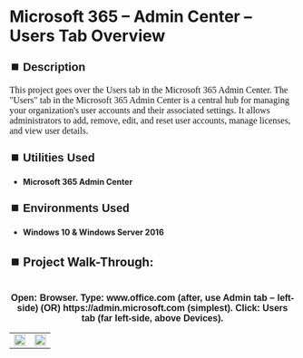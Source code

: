 <h1>Microsoft 365 – Admin Center – Users Tab Overview</h1>


<h2 style="font-family: Arial, sans-serif; font-size: 20px; font-weight: bold; margin-top: 24px; margin-bottom: 12px;">
⏹️ Description</h2>

<p style="font-family: Georgia, serif; font-size: 16px; margin-top: 12px; margin-bottom: 12px;">
This project goes over the Users tab in the Microsoft 365 Admin Center. The "Users" tab in the Microsoft 365 Admin Center is a central hub for managing your organization's user accounts and their associated settings. It allows administrators to add, remove, edit, and reset user accounts, manage licenses, and view user details.
</b>



<h2 style="font-family: Arial, sans-serif; font-size: 20px; font-weight: bold; margin-top: 24px; margin-bottom: 12px;">
⏹️ Utilities Used</h2>
  
<p style="font-family: Georgia, serif; font-size: 16px; margin-top: 12px; margin-bottom: 12px;">
 
 - <b>Microsoft 365 Admin Center</b>



<h2 style="font-family: Arial, sans-serif; font-size: 20px; font-weight: bold; margin-top: 24px; margin-bottom: 12px;"> 
⏹️ Environments Used </h2>

<p style="font-family: Georgia, serif; font-size: 16px; margin-top: 12px; margin-bottom: 12px;">
 
- <b>Windows 10 & Windows Server 2016</b>



<h2 style="font-family: Arial, sans-serif; font-size: 20px; font-weight: bold; margin-top: 24px; margin-bottom: 12px;"> 
<h2>
⏹️ Project Walk-Through:</h2>
 <br/>

<div style="text-align:center;">
  <span style="font-family: Arial, sans-serif; font-size: 16px;"><b>Open: Browser.  Type: www.office.com  (after, use Admin tab – left-side)   (OR)   https://admin.microsoft.com (simplest).  Click: Users tab (far left-side, above Devices).</b></span>  
<br/>

<table>
  <tr>
    <td><img src="https://imgur.com/fz9cZe9.png" height="100%" width="100%" /></td>
    <td><img src="https://imgur.com/KwpeFtv.png" height="100%" width="100%" /></td>
  </tr>
</table>

<br /><br />


<div
